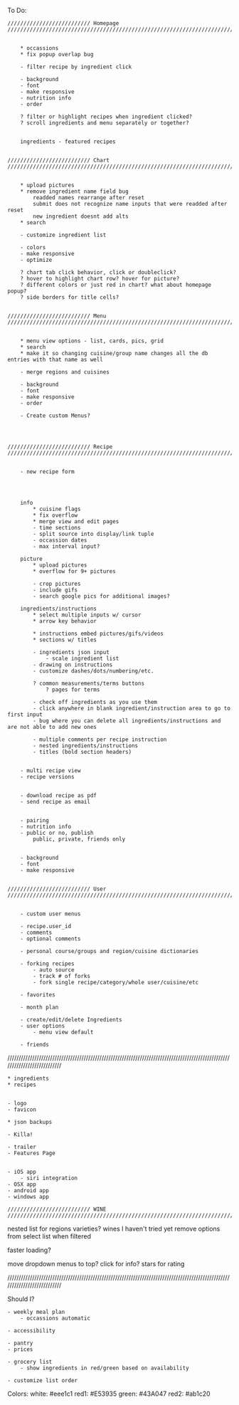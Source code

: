 To Do:

    ////////////////////////// Homepage ///////////////////////////////////////////////////////////////////////////////////////


        * occassions
        * fix popup overlap bug

        - filter recipe by ingredient click

        - background
        - font
        - make responsive
        - nutrition info
        - order

        ? filter or highlight recipes when ingredient clicked?
        ? scroll ingredients and menu separately or together?
        
        
        ingredients - featured recipes


    ////////////////////////// Chart ///////////////////////////////////////////////////////////////////////////////////////


        * upload pictures
        * remove ingredient name field bug
            readded names rearrange after reset
            submit does not recognize name inputs that were readded after reset
            new ingredient doesnt add alts
        * search

        - customize ingredient list

        - colors
        - make responsive
        - optimize

        ? chart tab click behavior, click or doubleclick?
        ? hover to highlight chart row? hover for picture?
        ? different colors or just red in chart? what about homepage popup?
        ? side borders for title cells?


    ////////////////////////// Menu ///////////////////////////////////////////////////////////////////////////////////////


        * menu view options - list, cards, pics, grid
        * search
        * make it so changing cuisine/group name changes all the db entries with that name as well

        - merge regions and cuisines

        - background
        - font
        - make responsive
        - order

        - Create custom Menus?




    ////////////////////////// Recipe ///////////////////////////////////////////////////////////////////////////////////////


        - new recipe form
        



        info
            * cuisine flags
            * fix overflow
            * merge view and edit pages
            - time sections
            - split source into display/link tuple
            - occassion dates
            - max interval input?

        picture
            * upload pictures
            * overflow for 9+ pictures

            - crop pictures
            - include gifs
            - search google pics for additional images?

        ingredients/instructions
            * select multiple inputs w/ cursor
            * arrow key behavior

            * instructions embed pictures/gifs/videos
            * sections w/ titles

            - ingredients json input
                - scale ingredient list
            - drawing on instructions
            - customize dashes/dots/numbering/etc.

            ? common measurements/terms buttons
                ? pages for terms

            - check off ingredients as you use them
            - click anywhere in blank ingredient/instruction area to go to first input
            - bug where you can delete all ingredients/instructions and are not able to add new ones

            - multiple comments per recipe instruction
            - nested ingredients/instructions
            - titles (bold section headers)


        - multi recipe view
        - recipe versions


        - download recipe as pdf
        - send recipe as email


        - pairing
        - nutrition info
        - public or no, publish
            public, private, friends only


        - background
        - font
        - make responsive


    ////////////////////////// User ///////////////////////////////////////////////////////////////////////////////////////


        - custom user menus

        - recipe.user_id
        - comments
        - optional comments

        - personal course/groups and region/cuisine dictionaries

        - forking recipes
            - auto source
            - track # of forks
            - fork single recipe/category/whole user/cuisine/etc

        - favorites

        - month plan

        - create/edit/delete Ingredients
        - user options
            - menu view default

        - friends

///////////////////////////////////////////////////////////////////////////////////////////////////////////////////////////


    * ingredients
    * recipes


    - logo
    - favicon

    * json backups

    - Killa!

    - trailer
    - Features Page


    - iOS app
        - siri integration
    - OSX app
    - android app
    - windows app

    ////////////////////////// WINE ///////////////////////////////////////////////////////////////////////////////////////


nested list for regions
    varieties?
wines I haven't tried yet
remove options from select list when filtered

faster loading?

move dropdown menus to top?
click for info?
stars for rating








///////////////////////////////////////////////////////////////////////////////////////////////////////////////////////////




Should I?

    - weekly meal plan
        - occassions automatic

    - accessibility

    - pantry
    - prices

    - grocery list
        - show ingredients in red/green based on availability

    - customize list order






Colors:
    white: #eee1c1
    red1: #E53935
    green: #43A047
    red2: #ab1c20





